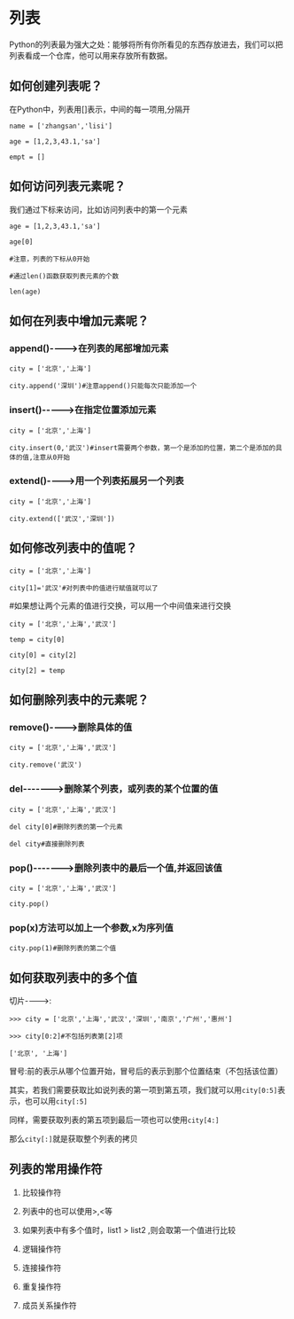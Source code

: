 # 列表

Python的列表最为强大之处：能够将所有你所看见的东西存放进去，我们可以把列表看成一个仓库，他可以用来存放所有数据。

## 如何创建列表呢？

在Python中，列表用\[\]表示，中间的每一项用,分隔开

`name = ['zhangsan','lisi']`

`age = [1,2,3,43.1,'sa']`

`empt = []`

## 如何访问列表元素呢？

我们通过下标来访问，比如访问列表中的第一个元素

`age = [1,2,3,43.1,'sa']`

`age[0]`

`#注意，列表的下标从0开始`

`#通过len()函数获取列表元素的个数`

`len(age)`

## 如何在列表中增加元素呢？

### append\(\)----&gt;在列表的尾部增加元素

`city = ['北京','上海']`

`city.append('深圳')#注意append()只能每次只能添加一个`

### insert\(\)-----&gt;在指定位置添加元素

`city = ['北京','上海']`

`city.insert(0,'武汉')#insert需要两个参数，第一个是添加的位置，第二个是添加的具体的值,注意从0开始`

### extend\(\)----&gt;用一个列表拓展另一个列表

`city = ['北京','上海']`

`city.extend(['武汉','深圳'])`

## 如何修改列表中的值呢？

`city = ['北京','上海']`

`city[1]='武汉'#对列表中的值进行赋值就可以了`

\#如果想让两个元素的值进行交换，可以用一个中间值来进行交换

`city = ['北京','上海','武汉']`

`temp = city[0]`

`city[0] = city[2]`

`city[2] = temp`

## 如何删除列表中的元素呢？

### remove\(\)----&gt;删除具体的值

`city = ['北京','上海','武汉']`

`city.remove('武汉')`

### del-------&gt;删除某个列表，或列表的某个位置的值

`city = ['北京','上海','武汉']`

`del city[0]#删除列表的第一个元素`

`del city#直接删除列表`

### pop\(\)-------&gt;删除列表中的最后一个值,并返回该值

`city = ['北京','上海','武汉']`

`city.pop()`

### pop\(x\)方法可以加上一个参数,x为序列值

`city.pop(1)#删除列表的第二个值`

## 如何获取列表中的多个值

切片----&gt;:

`>>> city = ['北京','上海','武汉','深圳','南京','广州','惠州']`

`>>> city[0:2]#不包括列表第[2]项`

`['北京', '上海']`

冒号:前的表示从哪个位置开始，冒号后的表示到那个位置结束（不包括该位置）

其实，若我们需要获取比如说列表的第一项到第五项，我们就可以用`city[0:5]`表示，也可以用`city[:5]`

同样，需要获取列表的第五项到最后一项也可以使用`city[4:]`

那么`city[:]`就是获取整个列表的拷贝

## 列表的常用操作符 

1. 比较操作符

  1. 列表中的也可以使用&gt;,&lt;等
  2. 如果列表中有多个值时，list1 &gt; list2 ,则会取第一个值进行比较

2. 逻辑操作符

3. 连接操作符

4. 重复操作符

5. 成员关系操作符




